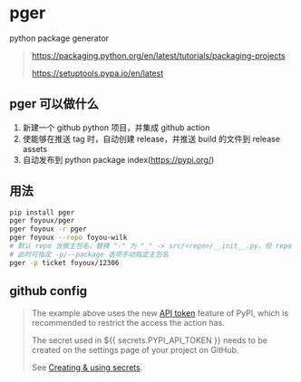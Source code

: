 # pger

python package generator

> https://packaging.python.org/en/latest/tutorials/packaging-projects
>
> https://setuptools.pypa.io/en/latest

## pger 可以做什么

1. 新建一个 github python 项目，并集成 github action
2. 使能够在推送 tag 时，自动创建 release，并推送 build 的文件到 release assets
3. 自动发布到 python package index(https://pypi.org/)

## 用法

```sh
pip install pger
pger foyoux/pger
pger foyoux -r pger
pger foyoux --repo foyou-wilk
# 默认 repo 当做主包名，替换 "-" 为 "_" -> src/<repo>/__init__.py，但 repo 允许以非字母开头，但包名不可以
# 此时可指定 -p/--package 选项手动指定主包名
pger -p ticket foyoux/12306

```

## github config

> The example above uses the new [API token](https://pypi.org/help/#apitoken) feature of PyPI, which is recommended to
> restrict the access the action has.
>
> The secret used in ${{ secrets.PYPI_API_TOKEN }} needs to be created on the settings page of your project on GitHub.
>
> See [Creating & using secrets](https://help.github.com/en/actions/automating-your-workflow-with-github-actions/creating-and-using-encrypted-secrets).
